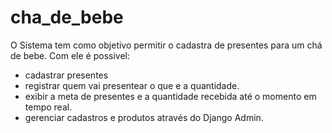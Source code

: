 # cha_de_bebe
O Sistema tem como objetivo permitir o cadastra de presentes para um chá de bebe.
Com ele é possivel:
- cadastrar presentes
- registrar quem vai presentear o que e a quantidade.
- exibir a meta de presentes e a quantidade recebida até o momento em tempo real.
- gerenciar cadastros e produtos através do Django Admin.
